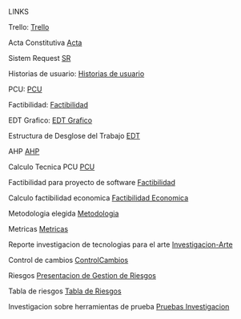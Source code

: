 LINKS

Trello:
[Trello](https://trello.com/invite/b/5gZNWH8o/ATTIf446720742e8ecb657f1c6b6544742c3B22FE67F/bahuatla)

Acta Constitutiva
[Acta](https://uvmx-my.sharepoint.com/:w:/g/personal/zs21013862_estudiantes_uv_mx/EYkHKAQjmAZPl57kN6zT6QQB7bBP7nF41qsZsHgR5tH0uQ?e=zHckaH)

Sistem Request
[SR](https://uvmx-my.sharepoint.com/:w:/g/personal/zs21013862_estudiantes_uv_mx/ESKptOmtV6JAimRdmam1nzoB3C49SJZTDWZkM688AvVgJQ?e=mfZ7TT)

Historias de usuario:
[Historias de usuario](https://1drv.ms/w/s!AvooP1VlneNYgYxK9ETbIdR_0AnLRQ?e=QxZ7if)

PCU:
[PCU](https://uvmx-my.sharepoint.com/:x:/g/personal/zs21013859_estudiantes_uv_mx/ESf-GGpnBFBEjyomwKKvCUkB7_34v3JD71oB3fcjXtIHNA?e=nft3dR)

Factibilidad:
[Factibilidad](https://uvmx-my.sharepoint.com/:w:/g/personal/zs21013859_estudiantes_uv_mx/EQ6ttdGdnRZKuygywcQfZsEBiIrcvU5j6FeHQ87Xxyt2pg?e=oFfWV9)


EDT Grafico:
[EDT Grafico](https://drive.google.com/file/d/1VnAlefLA2uKML5Uk4QXi6W-MX8zXQ-ty/view?usp=sharing)

Estructura de Desglose del Trabajo
[EDT](https://uvmx-my.sharepoint.com/:w:/g/personal/zs21013868_estudiantes_uv_mx/Eatc79ElihJPp2aXdCKudnUBxNtqWH4weDG_N3gyVChLqw?e=QEcCA7)


AHP
[AHP](https://uvmx-my.sharepoint.com/:x:/g/personal/zs21013859_estudiantes_uv_mx/ES-olf1zJ2JNrcTWAuIH6bABcvXuCg2SK-RKk5m9GVbuEQ?e=oOvUku)

Calculo Tecnica PCU
[PCU](https://uvmx-my.sharepoint.com/:x:/g/personal/zs21013859_estudiantes_uv_mx/ESf-GGpnBFBEjyomwKKvCUkB-iAmg-HelGNHYPSfON5p3A?e=ImIicy)

Factibilidad para proyecto de software
[Factibilidad](https://uvmx-my.sharepoint.com/:w:/g/personal/zs21013859_estudiantes_uv_mx/EQ6ttdGdnRZKuygywcQfZsEBiIrcvU5j6FeHQ87Xxyt2pg?e=eVhE7K)

Calculo factibilidad economica
[Factibilidad Economica](https://uvmx-my.sharepoint.com/:x:/g/personal/zs21013859_estudiantes_uv_mx/EfcZcpYaZtpGvYAo_ase6kABoEuSnB3-pNIXnv64xTwVjA?e=OJYTmk)

Metodologia elegida
[Metodologia](https://uvmx-my.sharepoint.com/:w:/g/personal/zs21013859_estudiantes_uv_mx/EUSdcCFJOHJBolwhPsVqYqkBKmlQB7Ec4MOXYxZWbgPIhQ?e=RifCfC)

Metricas
[Metricas](https://uvmx-my.sharepoint.com/:w:/g/personal/zs21013862_estudiantes_uv_mx/EcYNx-r6rpJBni4DVVvyXtEBBbtLw8bh8yR7KocE1agpLg?e=AM8cI6)

Reporte investigacion de tecnologias para el arte
[Investigacion-Arte](https://uvmx-my.sharepoint.com/:w:/g/personal/zs21013868_estudiantes_uv_mx/ERhLlCxgJRRGiwJoGFsi5osBBJBOgXgT8ZRrUECpMlU4jw?e=Y0n24F)

Control de cambios
[ControlCambios](https://uvmx-my.sharepoint.com/:x:/g/personal/zs21013862_estudiantes_uv_mx/EShI-4KwO9ZKnheKcfwchHABwFPWiW4ngLd92vnqhd_C6Q?e=dhe5Cy)

Riesgos
[Presentacion de Gestion de Riesgos](https://www.canva.com/design/DAFzbXp8jJQ/NTA4NbPy7BpOe8nIHwNVxg/edit?utm_content=DAFzbXp8jJQ&utm_campaign=designshare&utm_medium=link2&utm_source=sharebutton)

Tabla de riesgos
[Tabla de Riesgos](https://uvmx-my.sharepoint.com/:x:/g/personal/zs21013862_estudiantes_uv_mx/EbjM1jRptxBFlo_dw77iLQ0B3x3mt2zO2K0Qwr8Ed9o2RQ?e=t5rlZS)

Investigacion sobre herramientas de prueba
[Pruebas Investigacion](https://uvmx-my.sharepoint.com/:w:/g/personal/zs21013868_estudiantes_uv_mx/EV_xwuEI12hCktDP0hMGjEoBMD4AjtNSutZhM74SQQKixg?e=MZWXrd)

